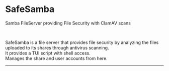 # SafeSamba
Samba FileServer providing File Security with ClamAV scans

<br>

SafeSamba is a file server that provides file security by analyzing the files uploaded to its shares through antivirus scanning. <br>
It provides a TUI script with shell access. <br>
Manages the share and user accounts from here. <br>

---
